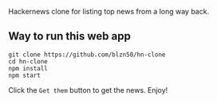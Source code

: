 Hackernews clone for listing top news from a long way back.

## Way to run this web app

```
git clone https://github.com/blzn50/hn-clone
cd hn-clone
npm install
npm start
```

Click the `Get them` button to get the news. Enjoy!
